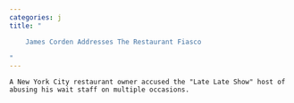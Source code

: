 ```yaml
---
categories: j
title: "

    James Corden Addresses The Restaurant Fiasco

"
---
```



    A New York City restaurant owner accused the "Late Late Show" host of abusing his wait staff on multiple occasions.

